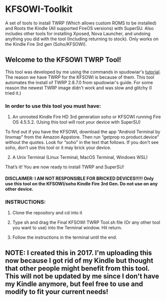 # KFSOWI-Toolkit
A set of tools to install TWRP (Which allows custom ROMS to be installed) and Roots the Kindle (All supported FireOS versions) with SuperSU. Also includes other tools for installing Xposed, Nova Launcher, and undoing anything you did with the tool (Including returning to stock). Only works on the Kindle Fire 3rd gen (Soho/KFSOWI).

## Welcome to the KFSOWI TWRP Tool!

This tool was developed by me using the commands in spudowiar's [tutorial](https://forum.xda-developers.com/t/kindle-fire-hd-3rd-generation-bootloader-unlock-and-twrp.3262770/). The reason we have TWRP for the KFSOWI is because of them. This tool automates the install of TWRP 2.8.7.0 from spudowiar's guide. For some reason the newest TWRP image didn't work and was slow and glitchy (I tried it.)

### In order to use this tool you must have:

1. An unrooted Kindle Fire HD 3rd generation soho or KFSOWI running Fire OS 4.5.5.2. (Using this tool will root your device with SuperSU)
 
To find out if you have the KFSOWI, download the app “Android Terminal by linxmap” from the Amazon Appstore. Then run “getprop ro.product.device” without the quotes. Look for “soho” in the text that follows. If you don’t see soho, don’t use this tool or it may brick your device. 

2. A Unix Terminal (Linux Terminal, MacOS Terminal, Windows WSL)

That’s it! You are now ready to install TWRP and SuperSU!

#### DISCLAIMER: I AM NOT RESPONSIBLE FOR BRICKED DEVICES!!!!! Only use this tool on the KFSOWI/soho Kindle Fire 3rd Gen. Do not use on any other device. 

### INSTRUCTIONS:

1. Clone the repository and cd into it

2. Type sh and drag the Final KFSOWI TWRP Tool.sh file (Or any other tool you want to use) into the Terminal window. Hit return. 

3. Follow the instructions in the terminal until the end. 

## NOTE: I created this in 2017. I'm uploading this now because I got rid of my Kindle but thought that other people might benefit from this tool. This will not be updated by me since I don't have my Kindle anymore, but feel free to use and modify to fit your current needs!

